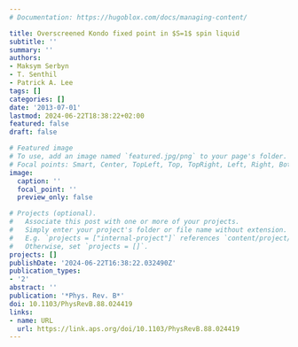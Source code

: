 ```yaml
---
# Documentation: https://hugoblox.com/docs/managing-content/

title: Overscreened Kondo fixed point in $S=1$ spin liquid
subtitle: ''
summary: ''
authors:
- Maksym Serbyn
- T. Senthil
- Patrick A. Lee
tags: []
categories: []
date: '2013-07-01'
lastmod: 2024-06-22T18:38:22+02:00
featured: false
draft: false

# Featured image
# To use, add an image named `featured.jpg/png` to your page's folder.
# Focal points: Smart, Center, TopLeft, Top, TopRight, Left, Right, BottomLeft, Bottom, BottomRight.
image:
  caption: ''
  focal_point: ''
  preview_only: false

# Projects (optional).
#   Associate this post with one or more of your projects.
#   Simply enter your project's folder or file name without extension.
#   E.g. `projects = ["internal-project"]` references `content/project/deep-learning/index.md`.
#   Otherwise, set `projects = []`.
projects: []
publishDate: '2024-06-22T16:38:22.032490Z'
publication_types:
- '2'
abstract: ''
publication: '*Phys. Rev. B*'
doi: 10.1103/PhysRevB.88.024419
links:
- name: URL
  url: https://link.aps.org/doi/10.1103/PhysRevB.88.024419
---
```

